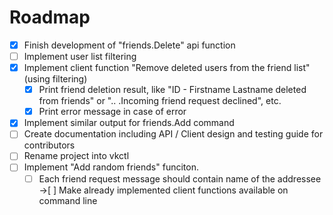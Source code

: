# Roadmap
- [X] Finish development of "friends.Delete" api function
- [ ] Implement user list filtering
- [X] Implement client function "Remove deleted users from the friend list" (using filtering)
  - [X] Print friend deletion result, like "ID - Firstname Lastname deleted from friends" or "..
  .Incoming friend request declined", etc.
  - [X] Print error message in case of error 
- [X] Implement similar output for friends.Add command
- [ ] Create documentation including API / Client design and testing guide for contributors
- [ ] Rename project into vkctl
- [ ] Implement "Add random friends" funciton.
  - [ ] Each friend request message should contain name of the addressee
->[ ] Make already implemented client functions available on command line